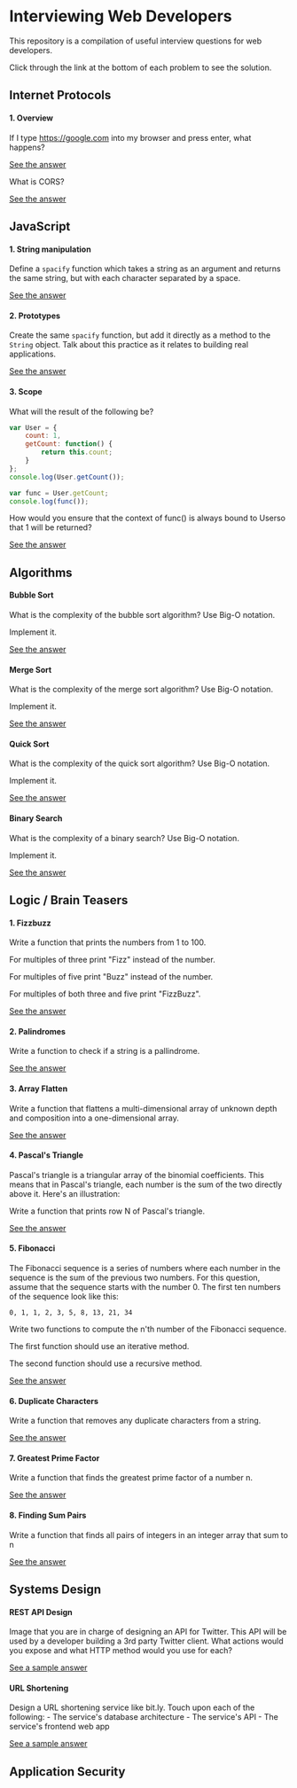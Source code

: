 # Interviewing Web Developers

This repository is a compilation of useful interview questions for web developers.

Click through the link at the bottom of each problem to see the solution.

## Internet Protocols

#### 1. Overview

If I type https://google.com into my browser and press enter, what happens?

[See the answer]()

What is CORS?

[See the answer]()


## JavaScript

#### 1. String manipulation

Define a `spacify` function which takes a string as an argument and returns the same string, but with each character separated by a space.

[See the answer](solutions/javascript/spacify.js)

#### 2. Prototypes

Create the same `spacify` function, but add it directly as a method to the `String` object. Talk about this practice as it relates to building real applications.

[See the answer](solutions/javascript/spacify-string.js)

#### 3. Scope

What will the result of the following be?

```javascript
var User = {
    count: 1,
    getCount: function() {
        return this.count;
    }
};
console.log(User.getCount());

var func = User.getCount;
console.log(func());
```

How would you ensure that the context of func() is always bound to Userso that 1 will be returned?


[See the answer](solutions/javascript/scope.js)


## Algorithms

#### Bubble Sort

What is the complexity of the bubble sort algorithm? Use Big-O notation.

Implement it.

[See the answer](solutions/algorithms/bubble-sort.js)


#### Merge Sort

What is the complexity of the merge sort algorithm? Use Big-O notation.

Implement it.

[See the answer](solutions/algorithms/merge-sort.js)

#### Quick Sort

What is the complexity of the quick sort algorithm? Use Big-O notation.

Implement it.

[See the answer](solutions/algorithms/quick-sort.js)


#### Binary Search

What is the complexity of a binary search? Use Big-O notation.

Implement it.

[See the answer](solutions/algorithms/binary-search.js)

## Logic / Brain Teasers

#### 1. Fizzbuzz

Write a function that prints the numbers from 1 to 100.

For multiples of three print "Fizz" instead of the number.

For multiples of five print "Buzz" instead of the number.

For multiples of both three and five print "FizzBuzz".

[See the answer](solutions/logic/fizzbuzz.js)

#### 2. Palindromes

Write a function to check if a string is a pallindrome.

[See the answer](solutions/logic/pallindrome.js)

#### 3. Array Flatten

Write a function that flattens a multi-dimensional array of unknown depth and composition into a one-dimensional array.

[See the answer](solutions/logic/array-flatten.js)

#### 4. Pascal's Triangle

Pascal's triangle is a triangular array of the binomial coefficients. This means that in Pascal's triangle, each number is the sum of the two directly above it. Here's an illustration:



Write a function that prints row N of Pascal's triangle.

[See the answer](solutions/logic/pascals-triangle.js)

#### 5. Fibonacci

The Fibonacci sequence is a series of numbers where each number in the sequence is the sum of the previous two numbers. For this question, assume that the sequence starts with the number 0. The first ten numbers of the sequence look like this:

`0, 1, 1, 2, 3, 5, 8, 13, 21, 34`

Write two functions to compute the n'th number of the Fibonacci sequence.

The first function should use an iterative method.

The second function should use a recursive method.

[See the answer](solutions/logic/fibonacci.js)


#### 6. Duplicate Characters

Write a function that removes any duplicate characters from a string.

[See the answer](solutions/logic/remove-dupes.js)


#### 7. Greatest Prime Factor

Write a function that finds the greatest prime factor of a number n.

[See the answer](solutions/logic/largest-prime-factor.js)

#### 8. Finding Sum Pairs

Write a function that finds all pairs of integers in an integer array that sum to n

[See the answer](solutions/logic/sum-pairs.js)


## Systems Design

#### REST API Design

Image that you are in charge of designing an API for Twitter. This API will be used by a developer building a 3rd party Twitter client. What actions would you expose and what HTTP method would you use for each?

[See a sample answer]()

#### URL Shortening

Design a URL shortening service like bit.ly. Touch upon each of the following:
    - The service's database architecture
    - The service's API
    - The service's frontend web app

[See a sample answer]()

## Application Security
